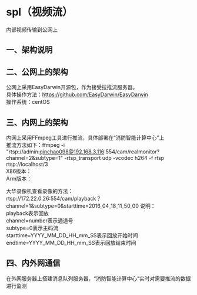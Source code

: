 # spl（视频流）
内部视频传输到公网上

## 一、架构说明


## 二、公网上的架构
公网上采用EasyDarwin开源包，作为接受拉推流服务器。  
具体操作方法：https://github.com/EasyDarwin/EasyDarwin  
操作系统：centOS  

## 三、内网上的架构
内网上采用FFmpeg工具进行推流，具体部署在“消防智能计算中心”上  
推流方法如下：ffmpeg -i  "rtsp://admin:qinchao098@192.168.3.116:554/cam/realmonitor?channel=2&subtype=1" -rtsp_transport udp -vcodec h264 -f rtsp rtsp://localhost/3  
X86版本：  
Arm版本：  

大华录像机查看录像的方法：  
rtsp://172.22.0.26:554/cam/playback？channel=1&subtype=0&starttime=2016_04_18_11_50_00
说明：  
playback表示回放  
channel=number表示通道号  
subtype=0表示主码流  
starttime=YYYY_MM_DD_HH_mm_SS表示回放开始时间  
endtime=YYYY_MM_DD_HH_mm_SS表示回放结束时间  

## 四、内外网通信
在外网服务器上搭建消息队列服务器，“消防智能计算中心”实时对需要推流的数据进行监测  
